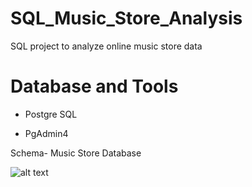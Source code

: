 # SQL_Music_Store_Analysis
SQL project to analyze online music store data
# Database and Tools

* Postgre SQL

* PgAdmin4

Schema- Music Store Database

![alt text](http://url/to/img.png)
